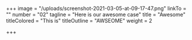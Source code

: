 +++
image = "/uploads/screenshot-2021-03-05-at-09-17-47.png"
linkTo = ""
number = "02"
tagline = "Here is our awesome case"
title = "Awesome"
titleColored = "This is"
titleOutline = "AWSEOME"
weight = 2

+++
